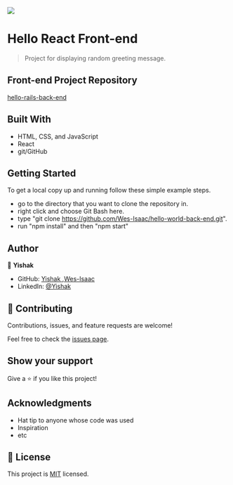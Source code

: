 ![](https://img.shields.io/badge/Microverse-blueviolet)

# Hello React Front-end

> Project for displaying random greeting message.



## Front-end Project Repository
[hello-rails-back-end](https://github.com/Wes-Isaac/hello-world-front-end)


## Built With

- HTML, CSS, and JavaScript
- React
- git/GitHub

## Getting Started

To get a local copy up and running follow these simple example steps.

- go to the directory that you want to clone the repository in.
- right click and choose Git Bash here.
- type "git clone https://github.com/Wes-Isaac/hello-world-back-end.git".
- run "npm install" and then "npm start"

## Author

👤 **Yishak**

- GitHub: [Yishak ,Wes-Isaac](https://github.com/Wes-Isaac)
- LinkedIn: [@Yishak](https://www.linkedin.com/in/yishak-wesego-b404851a7/)

## 🤝 Contributing

Contributions, issues, and feature requests are welcome!

Feel free to check the [issues page](../../issues/).

## Show your support

Give a ⭐️ if you like this project!

## Acknowledgments

- Hat tip to anyone whose code was used
- Inspiration
- etc

## 📝 License

This project is [MIT](./MIT.md) licensed.
